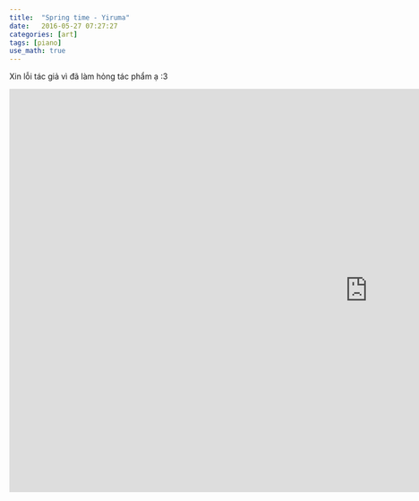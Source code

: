 ```yaml
---
title:  "Spring time - Yiruma"
date:   2016-05-27 07:27:27
categories: [art]
tags: [piano]
use_math: true
---
```


Xin lỗi tác giả vì đã làm hỏng tác phẩm ạ :3

<iframe width="1280" height="720" src="https://www.youtube.com/embed/UjvjstZdR4Q" frameborder="0" allow="accelerometer; autoplay; clipboard-write; encrypted-media; gyroscope; picture-in-picture" allowfullscreen></iframe>
